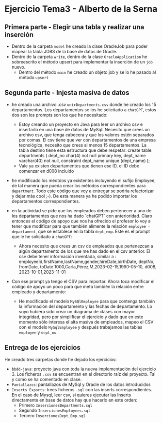 # Ejercicio Tema3 - Alberto de la Serna

## Primera parte - Elegir una tabla y realizar una inserción
- Dentro de la carpeta `model` he creado la clase OracleJob para poder mapear la tabla JOBS de la base de datos de Oracle.
- Dentro de la carpeta `write`, dentro de la clase `OracleApplication` he sobreescrito el método upsert para implementar la inserción de un `job` nuevo.
    - Dentro del método `main` he creado un objeto job y se lo he pasado al método `upsert`

## Segunda parte - Injesta masiva de datos
- he creado una archivo .csv `unirDepartments.csv` donde he creado los 15 departamentos. Los departamentos se los he solicitado a `chatGPT`, estos dos son los prompts son los que he necesitado:
    - Estoy creando un proyecto en Java para leer un archivo csv e insertarlo en una base de datos de MySql. Necesito que crees un archivo csv, que tenga cabecera y que los valores estén separados por comas. El csv tiene que ver con departamentos de una empresa tecnológica, necesito que crees al menos 15 departamentos. La tabla destino tiene esta estructura que debe respetar: create table departments
    (
        dept_no   char(4)     not null
            primary key,
        dept_name varchar(40) not null,
        constraint dept_name
            unique (dept_name)
    );
    - Vale ya existen departamentos que tienen ese ID, el ID debe comenzar en d008 incluido

- he modificado los méotdos ya existentes incluyendo el sufijo Employee, de tal manera que pueda crear los métodos correspondientes para `department`. Todo este código que voy a entregar se podría refactorizar y dejar más cool ;-). De esta manera ya he podido importar los departamentos correspondientes.
- en la actividad se pide que los empleados deben pertenecer a uno de los departamentes que nos ha dado ´chatGPT´ con anterioridad. Claro entonces el código de apoyo que nos ha ofrecido el profesor lo voy a tener que modificar para que también alimente la relación `employee - departament`, que se establece en la tabla `dept_emp`. Este es el prompt que le he solicitado a `chatGPT`:
    - Ahora necesito que crees un csv de empleados que pertenezcan a algún departamento de los que me has dado en el csv anterior. El csv debe tener información inventada, similar a :
    employeeId,firstName,lastName,gender,hireDate,birthDate, deptNo, fromDate, toDate
1000,Carla,Pérez,M,2023-02-15,1990-05-10, d008, 2023-10-01,2023-11-01

- Con ese prompt ya tengo el CSV para importar. Ahora toca modificar el código de apoyo un poco para que meta también la relación entre empleado y departamento:
    - He modificado el modelo `MySQlEmployee` para que contenga también la información del departamento y las fechas de departamento. Lo suyo hubiera sido crear un diagrama de clases con mayor integridad, pero por simplificar el ejercicio y dado que en este momento sólo interesa el alta masiva de empleados, mapeo el CSV con el modelo `MySqlEmployee` y después trabajamos las tablas `employee` y `dept_no`.


## Entrega de los ejercicios
He creado tres carpetas donde he dejado los ejercicios:
- `bbdd-java`: proyecto java con toda la nueva implementación del ejercicio 3. Los ficheros `.csv` se encuentran en el directorio raíz del proyecto. Tal y como se ha comentado en clase.
- `Pantallazos`: pantallazos de MySql y Oracle de los datos introducidos
- `Inserts_Exports`: trees ficheros `.sql` con las inserts correspondientes. En el caso de Mysql, leer csv, si quieres ejecutar las Inserts directamente en base de datos hay que hacerlo en este orden:
    - Primero `InsercionesDepartments.sql`
    - Segundo `InsercionesEmployees.sql`
    - Tercero `InsercionesDept_Emp.sql`